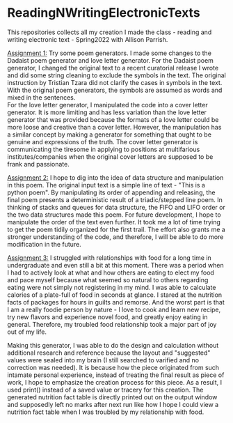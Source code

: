 # ReadingNWritingElectronicTexts


This repositories collects all my creation I made the class - reading and writing electronic text - Spring2022 with Allison Parrish.

[Assignment 1:](/some-poetry-generators.ipynb)
Try some poem generators.
I made some changes to the Dadaist poem generator and love letter generator.
For the Dadaist poem generator, I changed the original text to a recent curatorial release I wrote and did some string cleaning to exclude the symbols in the text. The original instruction by Tristian Tzara did not clarify the cases in symbols in the text. With the original poem generators, the symbols are assumed as words and mixed in the sentences.  
For the love letter generator, I manipulated the code into a cover letter generator. It is more limiting and has less variation than the love letter generator that was provided because the formats of a love letter could be more loose and creative than a cover letter. However, the manipulation has a similar concept by making a generator for something that ought to be genuine and expressions of the truth. The cover letter generator is communicating the tiresome in applying to positions at multifarious institutes/companies when the original cover letters are supposed to be frank and passionate. 



[Assignment 2:](/pythonPoem.ipynb)
I hope to dig into the idea of data structure and manipulation in this poem. The original input text is a simple line of text - "This is a python poem". By manipulating its order of appending and releasing, the final poem presents a deterministic result of a triadic/stepped line poem. In thinking of stacks and queues for data structure, the FIFO and LIFO order or the two data structures made this poem. For future development, I hope to manipulate the order of the text even further. It took me a lot of time trying to get the poem tidily organized for the first trail. The effort also grants me a stronger understanding of the code, and therefore, I will be able to do more modification in the future.

[Assignment 3:](/ingredients.ipynb)
I struggled with relationships with food for a long time in undergraduate and even still a bit at this moment. There was a period when I had to actively look at what and how others are eating to elect my food and pace myself because what seemed so natural to others regarding eating were not simply not registering in my mind. I was able to calculate calories of a plate-full of food in seconds at glance. I stared at the nutrition facts of packages for hours in guilts and remorse. And the worst part is that I am a really foodie person by nature - I love to cook and learn new recipe, try new flavors and experience novel food, and greatly enjoy eating in general. Therefore, my troubled food relationship took a major part of joy out of my life.

Making this generator, I was able to do the design and calculation without additional research and reference because the layout and "suggested" values were sealed into my brain (I still searched to varified and no correction was needed). It is because how the piece originated from such intamate personal experience, instead of treating the final result as piece of work, I hope to emphasize the creation process for this piece. As a result, I used print() instead of a saved value or tracery for this creation. The generated nutrition fact table is directly printed out on the output window and supposedly left no marks after next run like how I hope I could view a nutrition fact table when I was troubled by my relationship with food.
